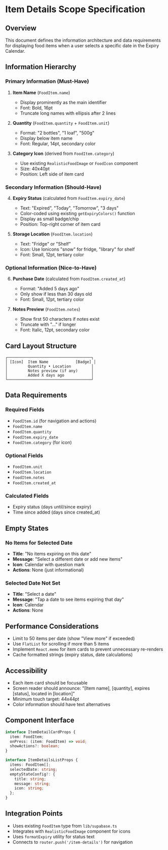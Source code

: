 # Item Details Scope Specification

## Overview

This document defines the information architecture and data requirements for displaying food items when a user selects a specific date in the Expiry Calendar.

## Information Hierarchy

### Primary Information (Must-Have)

1. **Item Name** (`FoodItem.name`)

   - Display prominently as the main identifier
   - Font: Bold, 16pt
   - Truncate long names with ellipsis after 2 lines

2. **Quantity** (`FoodItem.quantity` + `FoodItem.unit`)

   - Format: "2 bottles", "1 loaf", "500g"
   - Display below item name
   - Font: Regular, 14pt, secondary color

3. **Category Icon** (derived from `FoodItem.category`)
   - Use existing `RealisticFoodImage` or `FoodIcon` component
   - Size: 40x40pt
   - Position: Left side of item card

### Secondary Information (Should-Have)

4. **Expiry Status** (calculated from `FoodItem.expiry_date`)

   - Text: "Expired", "Today", "Tomorrow", "3 days"
   - Color-coded using existing `getExpiryColors()` function
   - Display as small badge/chip
   - Position: Top-right corner of item card

5. **Storage Location** (`FoodItem.location`)
   - Text: "Fridge" or "Shelf"
   - Icon: Use Ionicons "snow" for fridge, "library" for shelf
   - Font: Small, 12pt, tertiary color

### Optional Information (Nice-to-Have)

6. **Purchase Date** (calculated from `FoodItem.created_at`)

   - Format: "Added 5 days ago"
   - Only show if less than 30 days old
   - Font: Small, 12pt, tertiary color

7. **Notes Preview** (`FoodItem.notes`)
   - Show first 50 characters if notes exist
   - Truncate with "..." if longer
   - Font: Italic, 12pt, secondary color

## Card Layout Structure

```
┌─────────────────────────────────────┐
│ [Icon]  Item Name            [Badge] │
│         Quantity • Location         │
│         Notes preview (if any)      │
│         Added X days ago            │
└─────────────────────────────────────┘
```

## Data Requirements

### Required Fields

- `FoodItem.id` (for navigation and actions)
- `FoodItem.name`
- `FoodItem.quantity`
- `FoodItem.expiry_date`
- `FoodItem.category` (for icon)

### Optional Fields

- `FoodItem.unit`
- `FoodItem.location`
- `FoodItem.notes`
- `FoodItem.created_at`

### Calculated Fields

- Expiry status (days until/since expiry)
- Time since added (days since created_at)

## Empty States

### No Items for Selected Date

- **Title**: "No items expiring on this date"
- **Message**: "Select a different date or add new items"
- **Icon**: Calendar with question mark
- **Actions**: None (just informational)

### Selected Date Not Set

- **Title**: "Select a date"
- **Message**: "Tap a date to see items expiring that day"
- **Icon**: Calendar
- **Actions**: None

## Performance Considerations

- Limit to 50 items per date (show "View more" if exceeded)
- Use `FlatList` for scrolling if more than 5 items
- Implement `React.memo` for item cards to prevent unnecessary re-renders
- Cache formatted strings (expiry status, date calculations)

## Accessibility

- Each item card should be focusable
- Screen reader should announce: "[Item name], [quantity], expires [status], located in [location]"
- Minimum touch target: 44x44pt
- Color information should have text alternatives

## Component Interface

```typescript
interface ItemDetailCardProps {
  item: FoodItem;
  onPress: (item: FoodItem) => void;
  showActions?: boolean;
}

interface ItemDetailsListProps {
  items: FoodItem[];
  selectedDate: string;
  emptyStateConfig?: {
    title: string;
    message: string;
    icon: string;
  };
}
```

## Integration Points

- Uses existing `FoodItem` type from `lib/supabase.ts`
- Integrates with `RealisticFoodImage` component for icons
- Uses `formatExpiry` utility for status text
- Connects to `router.push('/item-details')` for navigation
